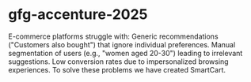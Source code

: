 # gfg-accenture-2025
E-commerce platforms struggle with: Generic recommendations ("Customers also bought") that ignore individual preferences. Manual segmentation of users (e.g., "women aged 20-30") leading to irrelevant suggestions. Low conversion rates due to impersonalized browsing experiences. To solve these problems we have created SmartCart.
